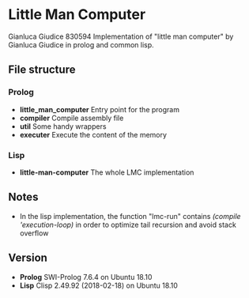 # Little Man Computer

Gianluca Giudice 830594
Implementation of "little man computer" by Gianluca Giudice in prolog and common lisp.

## File structure

### Prolog

- **little_man_computer** Entry point for the program
- **compiler** Compile assembly file
- **util** Some handy wrappers
- **executer** Execute the content of the memory

### Lisp

- **little-man-computer** The whole LMC implementation

## Notes

- In the lisp implementation, the function "lmc-run" contains *(compile 'execution-loop)* in order to optimize tail recursion and avoid stack overflow

## Version

- **Prolog** SWI-Prolog 7.6.4 on Ubuntu 18.10
- **Lisp** Clisp 2.49.92 (2018-02-18) on Ubuntu 18.10
